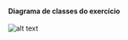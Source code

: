 #### Diagrama de classes do exercício
![alt text](://github.com/douglasbolis/poo2/blob/develop/exercicios/exercicioCadeiaResponsabiblidadeCaixaAutomatico/caixa-automatico.png)

